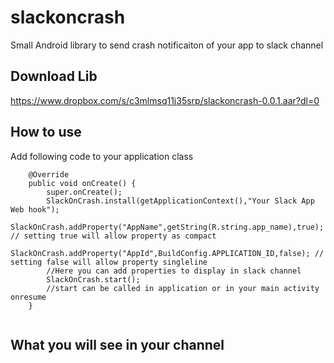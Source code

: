 # slackoncrash
Small Android library to send crash notificaiton of your app to slack channel

## Download Lib
https://www.dropbox.com/s/c3mlmsq11j35srp/slackoncrash-0.0.1.aar?dl=0

## How to use
Add following code to your application class
```
    @Override
    public void onCreate() {
        super.onCreate();
        SlackOnCrash.install(getApplicationContext(),"Your Slack App Web hook");
        SlackOnCrash.addProperty("AppName",getString(R.string.app_name),true); // setting true will allow property as compact
        SlackOnCrash.addProperty("AppId",BuildConfig.APPLICATION_ID,false); // setting false will allow property singleline
        //Here you can add properties to display in slack channel
        SlackOnCrash.start();
        //start can be called in application or in your main activity onresume
    }
        
```

## What you will see in your channel
